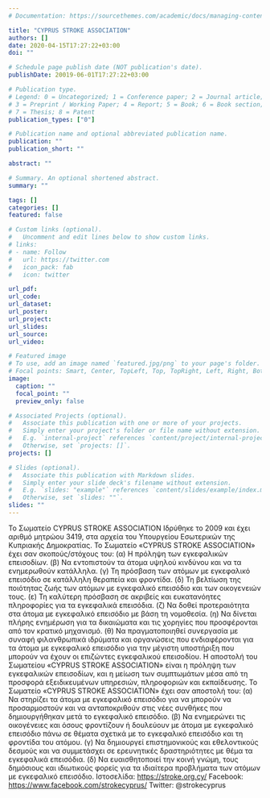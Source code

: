 ```yaml
---
# Documentation: https://sourcethemes.com/academic/docs/managing-content/

title: "CYPRUS STROKE ASSOCIATION"
authors: []
date: 2020-04-15T17:27:22+03:00
doi: ""

# Schedule page publish date (NOT publication's date).
publishDate: 20019-06-01T17:27:22+03:00

# Publication type.
# Legend: 0 = Uncategorized; 1 = Conference paper; 2 = Journal article;
# 3 = Preprint / Working Paper; 4 = Report; 5 = Book; 6 = Book section;
# 7 = Thesis; 8 = Patent
publication_types: ["0"]

# Publication name and optional abbreviated publication name.
publication: ""
publication_short: ""

abstract: ""

# Summary. An optional shortened abstract.
summary: ""

tags: []
categories: []
featured: false

# Custom links (optional).
#   Uncomment and edit lines below to show custom links.
# links:
# - name: Follow
#   url: https://twitter.com
#   icon_pack: fab
#   icon: twitter

url_pdf:
url_code:
url_dataset:
url_poster:
url_project:
url_slides:
url_source:
url_video:

# Featured image
# To use, add an image named `featured.jpg/png` to your page's folder. 
# Focal points: Smart, Center, TopLeft, Top, TopRight, Left, Right, BottomLeft, Bottom, BottomRight.
image:
  caption: ""
  focal_point: ""
  preview_only: false

# Associated Projects (optional).
#   Associate this publication with one or more of your projects.
#   Simply enter your project's folder or file name without extension.
#   E.g. `internal-project` references `content/project/internal-project/index.md`.
#   Otherwise, set `projects: []`.
projects: []

# Slides (optional).
#   Associate this publication with Markdown slides.
#   Simply enter your slide deck's filename without extension.
#   E.g. `slides: "example"` references `content/slides/example/index.md`.
#   Otherwise, set `slides: ""`.
slides: ""
---
```

Το Σωματείο CYPRUS STROKE ASSOCIATION Ιδρύθηκε το 2009 και έχει αριθμό μητρώου 3419, στα αρχεία του Υπουργείου Εσωτερικών της Κυπριακής Δημοκρατίας.
Το Σωματείο «CYPRUS STROKE ASSOCIATION» έχει σαν σκοπούς/στόχους του:
(α) Η πρόληψη των εγκεφαλικών επεισοδίων.
(β) Να εντοπιστούν τα άτομα υψηλού κινδύνου και να τα ενημερωθούν κατάλληλα.
(γ) Τη πρόσβαση των ατόμων με εγκεφαλικό επεισόδιο σε κατάλληλη θεραπεία και φροντίδα.
(δ) Τη βελτίωση της ποιότητας ζωής των ατόμων με εγκεφαλικό επεισόδιο και των οικογενειών τους.
(ε) Τη καλύτερη πρόσβαση σε ακριβείς και ευκατανόητες πληροφορίες για τα εγκεφαλικά επεισόδια.
(ζ) Να δοθεί προτεραιότητα στα άτομα με εγκεφαλικό επεισόδιο με βάση τη νομοθεσία. (η) Να δίνεται πλήρης ενημέρωση για τα δικαιώματα και τις χορηγίες που προσφέρονται από τον κρατικό μηχανισμό.
(θ) Να πραγματοποιηθεί συνεργασία με συναφή φιλανθρωπικά ιδρύματα και οργανώσεις που ενδιαφέρονται για τα άτομα με εγκεφαλικό επεισόδιο για την μέγιστη υποστήριξη που μπορούν να έχουν οι επιζώντες εγκεφαλικού επεισοδίου.
Η αποστολή του Σωματείου «CYPRUS STROKE ASSOCIATION» είναι η πρόληψη των εγκεφαλικών επεισοδίων, και η μείωση των συμπτωμάτων μέσα από τη προσφορά εξειδικευμένων υπηρεσιών, πληροφοριών και εκπαίδευσης.
Το Σωματείο «CYPRUS STROKE ASSOCIATION» έχει σαν αποστολή του:
(α) Να στηρίζει τα άτομα με εγκεφαλικό επεισόδιο για να μπορούν να προσαρμοστούν και να ανταποκριθούν στις νέες συνθήκες που δημιουργήθηκαν μετά το εγκεφαλικό επεισόδιο.
(β) Να ενημερώνει τις οικογένειες και όσους φροντίζουν ή δουλεύουν με άτομα με εγκεφαλικό επεισόδιο πάνω σε θέματα σχετικά με το εγκεφαλικό επεισόδιο και τη φροντίδα του ατόμου.
(γ) Να δημιουργεί επιστημονικούς και εθελοντικούς δεσμούς και να συμμετάσχει σε ερευνητικές δραστηριότητες με θέμα τα εγκεφαλικά επεισόδια.
(δ) Να ευαισθητοποιεί την κοινή γνώμη, τους δημόσιους και ιδιωτικούς φορείς για τα ιδιαίτερα προβλήματα των ατόμων με εγκεφαλικό επεισόδιο.
Ιστοσελίδα: https://stroke.org.cy/
Facebook: https://www.facebook.com/strokecyprus/ Twitter: @strokecyprus 